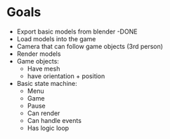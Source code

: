 # Goals

 * Export basic models from blender -DONE
 * Load models into the game
 * Camera that can follow game objects (3rd person)
 * Render models
 * Game objects:
    * Have mesh
    * have orientation + position
 * Basic state machine:
    * Menu
    * Game
    * Pause
    * Can render
    * Can handle events
    * Has logic loop

